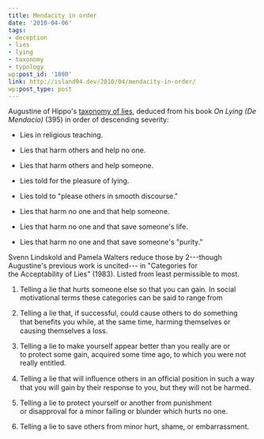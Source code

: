 ```yaml
---
title: Mendacity in order
date: '2010-04-06'
tags:
- deception
- lies
- lying
- taxonomy
- typology
wp:post_id: '1880'
link: http://island94.dev/2010/04/mendacity-in-order/
wp:post_type: post
---
```


Augustine of Hippo's [taxonomy of lies](http://en.wikipedia.org/wiki/Lie#Augustine.27s_taxonomy_of_lies), deduced from his book _On Lying (De Mendacio)_ (395) in order of descending severity:

>  

>  

- Lies in religious teaching.

>  

- Lies that harm others and help no one.

>  

- Lies that harm others and help someone.

>  

- Lies told for the pleasure of lying.

>  

- Lies told to "please others in smooth discourse."

>  

- Lies that harm no one and that help someone.

>  

- Lies that harm no one and that save someone's life.

>  

- Lies that harm no one and that save someone's "purity."

>

Svenn Lindskold and Pamela Walters reduce those by 2---though Augustine's previous work is uncited--- in "Categories for the Acceptability of Lies" (1983). Listed from least permissible to most.

>  

>

>

>  

1. Telling a lie that hurts someone else so that you can gain. In social motivational terms these categories can be said to range from

>  

2. Telling a lie that, if successful, could cause others to do something that beneﬁts you while, at the same time, harming themselves or causing themselves a loss.

>  

3. Telling a lie to make yourself appear better than you really are or to protect some gain, acquired some time ago, to which you were not really entitled.

>  

4. Telling a lie that will inﬂuence others in an ofﬁcial position in such a way that you will gain by their response to you, but they will not be harmed.

>  

5. Telling a lie to protect yourself or another from punishment or disapproval for a minor failing or blunder which hurts no one.

>  

6. Telling a lie to save others from minor hurt, shame, or embarrassment.

>

>

>  

>

>

>

>

>

>